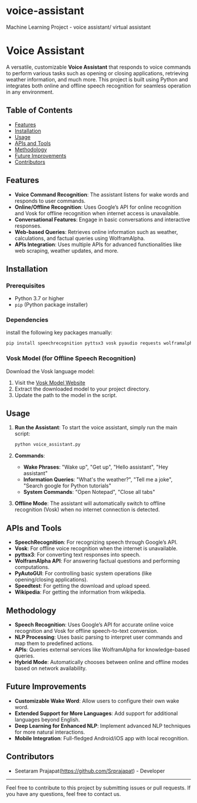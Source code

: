 # voice-assistant
Machine Learning Project - voice assistant/ virtual assistant

# Voice Assistant

A versatile, customizable **Voice Assistant** that responds to voice commands to perform various tasks such as opening or closing applications, retrieving weather information, and much more. This project is built using Python and integrates both online and offline speech recognition for seamless operation in any environment.

## Table of Contents
- [Features](#features)
- [Installation](#installation)
- [Usage](#usage)
- [APIs and Tools](#apis-and-tools)
- [Methodology](#methodology)
- [Future Improvements](#future-improvements)
- [Contributors](#contributors)

## Features
- **Voice Command Recognition**: The assistant listens for wake words and responds to user commands.
- **Online/Offline Recognition**: Uses Google’s API for online recognition and Vosk for offline recognition when internet access is unavailable.
- **Conversational Features**: Engage in basic conversations and interactive responses.
- **Web-based Queries**: Retrieves online information such as weather, calculations, and factual queries using WolframAlpha.
- **APIs Integration**: Uses multiple APIs for advanced functionalities like web scraping, weather updates, and more.
  
## Installation

### Prerequisites
- Python 3.7 or higher
- `pip` (Python package installer)

### Dependencies

install the following key packages manually:
```bash
pip install speechrecognition pyttsx3 vosk pyaudio requests wolframalpha wikipedia speedtest webbrowser pywhatkit
```

### Vosk Model (for Offline Speech Recognition)
Download the Vosk language model:
1. Visit the [Vosk Model Website](https://alphacephei.com/vosk/models)
2. Extract the downloaded model to your project directory.
3. Update the path to the model in the script.

## Usage

1. **Run the Assistant**:
   To start the voice assistant, simply run the main script:
   ```bash
   python voice_assistant.py
   ```

2. **Commands**:
   - **Wake Phrases**: "Wake up", "Get up", "Hello assistant", "Hey assistant"
   - **Information Queries**: "What's the weather?", "Tell me a joke", "Search google for Python tutorials"
   - **System Commands**: "Open Notepad", "Close all tabs"
   
3. **Offline Mode**:
   The assistant will automatically switch to offline recognition (Vosk) when no internet connection is detected.

## APIs and Tools
- **SpeechRecognition**: For recognizing speech through Google’s API.
- **Vosk**: For offline voice recognition when the internet is unavailable.
- **pyttsx3**: For converting text responses into speech.
- **WolframAlpha API**: For answering factual questions and performing computations.
- **PyAutoGUI**: For controlling basic system operations (like opening/closing applications).
- **Speedtest**: For getting the download and upload speed.
- **Wikipedia**: For getting the information from wikipedia.
  
## Methodology

- **Speech Recognition**: Uses Google’s API for accurate online voice recognition and Vosk for offline speech-to-text conversion.
- **NLP Processing**: Uses basic parsing to interpret user commands and map them to predefined actions.
- **APIs**: Queries external services like WolframAlpha for knowledge-based queries.
- **Hybrid Mode**: Automatically chooses between online and offline modes based on network availability.

## Future Improvements
- **Customizable Wake Word**: Allow users to configure their own wake word.
- **Extended Support for More Languages**: Add support for additional languages beyond English.
- **Deep Learning for Enhanced NLP**: Implement advanced NLP techniques for more natural interactions.
- **Mobile Integration**: Full-fledged Android/iOS app with local recognition.

## Contributors
- Seetaram Prajapat(https://github.com/Srprajapat) - Developer

---

Feel free to contribute to this project by submitting issues or pull requests. If you have any questions, feel free to contact us.

